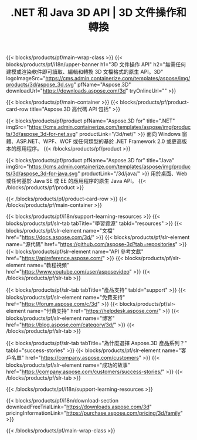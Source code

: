 ﻿---
title: .NET 和 Java 3D API | 3D 文件操作和轉換 
weight: 10
url: /zh-hant/family
description: 使用相關庫在 .NET 和 Java 應用程序中創建編輯和轉換 3D 文檔，而無需安裝任何 3D 建模或圖像渲染軟件
---
{{< blocks/products/pf/main-wrap-class >}}
{{< blocks/products/pf/i18n/upper-banner h1="3D 文件操作 API" h2="無需任何建模或渲染軟件即可讀取、編輯和轉換 3D 文檔格式的原生 API。3D" logoImageSrc="https://cms.admin.containerize.com/templates/aspose/img/products/3d/aspose_3d.svg" pfName="Aspose.3D" downloadUrl="https://downloads.aspose.com/3d" tryOnlineUrl="" >}}

{{< blocks/products/pf/main-container >}}
{{< blocks/products/pf/product-card-row title="Aspose.3D 高代碼 API 包括" >}}

{{< blocks/products/pf/product pfName="Aspose.3D for" title=".NET" imgSrc="https://cms.admin.containerize.com/templates/aspose/img/products/3d/aspose_3d-for-net.svg" productLink="/3d/net/" >}}
面向 Windows 窗體、ASP.NET、WPF、WCF 或任何類型的基於 .NET Framework 2.0 或更高版本的應用程序。
{{< /blocks/products/pf/product >}}

{{< blocks/products/pf/product pfName="Aspose.3D for" title="Java" imgSrc="https://cms.admin.containerize.com/templates/aspose/img/products/3d/aspose_3d-for-java.svg" productLink="/3d/java/" >}}
用於桌面、Web 或任何基於 Java SE 或 EE 的應用程序的原生 Java API。
{{< /blocks/products/pf/product >}}

{{< /blocks/products/pf/product-card-row >}}
{{< /blocks/products/pf/main-container >}}

{{< blocks/products/pf/i18n/support-learning-resources >}}
{{< blocks/products/pf/slr-tab tabTitle="學習資源" tabId="resources" >}}
{{< blocks/products/pf/slr-element name="文檔" href="https://docs.aspose.com/3d/" >}}
{{< blocks/products/pf/slr-element name="源代碼" href="https://github.com/aspose-3d?tab=repositories" >}}
{{< blocks/products/pf/slr-element name="API 參考文獻" href="https://apireference.aspose.com/" >}}
{{< blocks/products/pf/slr-element name="教程視頻" href="https://www.youtube.com/user/asposevideo" >}}
{{< /blocks/products/pf/slr-tab >}}

{{< blocks/products/pf/slr-tab tabTitle="產品支持" tabId="support" >}}
{{< blocks/products/pf/slr-element name="免費支持" href="https://forum.aspose.com/c/3d" >}}
{{< blocks/products/pf/slr-element name="付費支持" href="https://helpdesk.aspose.com/" >}}
{{< blocks/products/pf/slr-element name="博客" href="https://blog.aspose.com/category/3d/" >}}
{{< /blocks/products/pf/slr-tab >}}

{{< blocks/products/pf/slr-tab tabTitle="為什麼選擇 Aspose.3D 產品系列？" tabId="success-stories" >}}
{{< blocks/products/pf/slr-element name="客戶名單" href="https://company.aspose.com/customers" >}}
{{< blocks/products/pf/slr-element name="成功的故事" href="https://company.aspose.com/customers/success-stories/" >}}
{{< /blocks/products/pf/slr-tab >}}

{{< /blocks/products/pf/i18n/support-learning-resources >}}

{{< blocks/products/pf/i18n/download-section downloadFreeTrialLink="https://downloads.aspose.com/3d" pricingInformationLink="https://purchase.aspose.com/pricing/3d/family" >}}

{{< /blocks/products/pf/main-wrap-class >}}